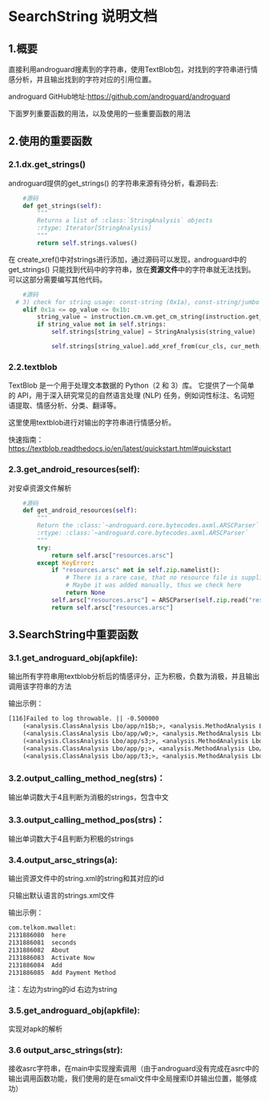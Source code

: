 # SearchString 说明文档

## 1.概要

直接利用androguard搜素到的字符串，使用TextBlob包，对找到的字符串进行情感分析，并且输出找到的字符对应的引用位置。

androguard GitHub地址:https://github.com/androguard/androguard

下面罗列重要函数的用法，以及使用的一些重要函数的用法



## 2.使用的重要函数

### 2.1.dx.get_strings()

androguard提供的get_strings() 的字符串来源有待分析，看源码去:

```python
	#源码
	def get_strings(self):
        """
        Returns a list of :class:`StringAnalysis` objects
        :rtype: Iterator[StringAnalysis]
        """
        return self.strings.values()
```



在 create_xref()中对strings进行添加，通过源码可以发现，androguard中的get_strings() 只能找到代码中的字符串，放在**资源文件**中的字符串就无法找到。可以这部分需要编写其他代码。

```python
 	#源码
  # 3) check for string usage: const-string (0x1a), const-string/jumbo (0x1b)
    elif 0x1a <= op_value <= 0x1b:
        string_value = instruction.cm.vm.get_cm_string(instruction.get_ref_kind())
        if string_value not in self.strings:
            self.strings[string_value] = StringAnalysis(string_value)

            self.strings[string_value].add_xref_from(cur_cls, cur_meth, off)
```



### 2.2.textblob

TextBlob 是一个用于处理文本数据的 Python（2 和 3）库。 它提供了一个简单的 API，用于深入研究常见的自然语言处理 (NLP) 任务，例如词性标注、名词短语提取、情感分析、分类、翻译等。

这里使用textblob进行对输出的字符串进行情感分析。

快速指南：https://textblob.readthedocs.io/en/latest/quickstart.html#quickstart



### 2.3.get_android_resources(self):

对安卓资源文件解析

```python
    #源码
    def get_android_resources(self):
        """
        Return the :class:`~androguard.core.bytecodes.axml.ARSCParser` object which corresponds to the resources.arsc file
        :rtype: :class:`~androguard.core.bytecodes.axml.ARSCParser`
        """
        try:
            return self.arsc["resources.arsc"]
        except KeyError:
            if "resources.arsc" not in self.zip.namelist():
                # There is a rare case, that no resource file is supplied.
                # Maybe it was added manually, thus we check here
                return None
            self.arsc["resources.arsc"] = ARSCParser(self.zip.read("resources.arsc"))
            return self.arsc["resources.arsc"]
```





## 3.SearchString中重要函数

### 3.1.get_androguard_obj(apkfile):

输出所有字符串用textblob分析后的情感评分，正为积极，负数为消极，并且输出调用该字符串的方法

输出示例：

```txt
[116]Failed to log throwable. || -0.500000
	(<analysis.ClassAnalysis Lbo/app/n1$b;>, <analysis.MethodAnalysis Lbo/app/n1$b;->a()V [access_flags=public final] @ 0x2948b8>)
	(<analysis.ClassAnalysis Lbo/app/w0;>, <analysis.MethodAnalysis Lbo/app/w0;->uncaughtException(Ljava/lang/Thread; Ljava/lang/Throwable;)V [access_flags=public] @ 0x29cf88>)
	(<analysis.ClassAnalysis Lbo/app/s3;>, <analysis.MethodAnalysis Lbo/app/s3;->a(Lbo/app/z; Ljava/lang/Throwable;)V [access_flags=public static] @ 0x29ac1c>)
	(<analysis.ClassAnalysis Lbo/app/p;>, <analysis.MethodAnalysis Lbo/app/p;->a(Lbo/app/z; Ljava/lang/Throwable;)V [access_flags=public final] @ 0x2987e0>)
	(<analysis.ClassAnalysis Lbo/app/t3;>, <analysis.MethodAnalysis Lbo/app/t3;->a(Lbo/app/z; Ljava/lang/Throwable;)V [access_flags=public] @ 0x29b7c4>)

```

### 3.2.output_calling_method_neg(strs)：

输出单词数大于4且判断为消极的strings，包含中文

### 3.3.output_calling_method_pos(strs)：

输出单词数大于4且判断为积极的strings



### 3.4.output_arsc_strings(a):

输出资源文件中的string.xml的string和其对应的id

只输出默认语言的strings.xml文件 

输出示例：

```txt
com.telkom.mwallet:
2131886080	here
2131886081	seconds
2131886082	About
2131886083	Activate Now
2131886084	Add
2131886085	Add Payment Method
```

注：左边为string的id 右边为string



### 3.5.get_androguard_obj(apkfile):

实现对apk的解析

### 3.6 output_arsc_strings(str):
接收asrc字符串，在main中实现搜索调用（由于androguard没有完成在asrc中的输出调用函数功能，我们使用的是在smali文件中全局搜索ID并输出位置，能够成功）



